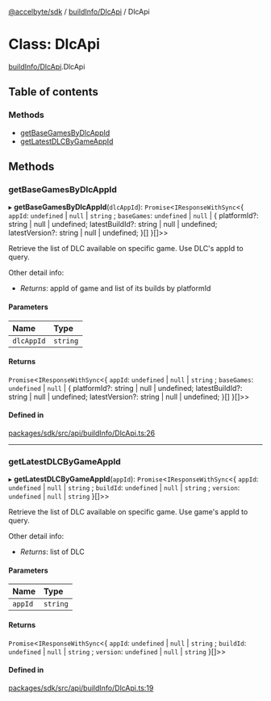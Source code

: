 [@accelbyte/sdk](../README.md) / [buildInfo/DlcApi](../modules/buildInfo_DlcApi.md) / DlcApi

# Class: DlcApi

[buildInfo/DlcApi](../modules/buildInfo_DlcApi.md).DlcApi

## Table of contents

### Methods

- [getBaseGamesByDlcAppId](buildInfo_DlcApi.DlcApi.md#getbasegamesbydlcappid)
- [getLatestDLCByGameAppId](buildInfo_DlcApi.DlcApi.md#getlatestdlcbygameappid)

## Methods

### getBaseGamesByDlcAppId

▸ **getBaseGamesByDlcAppId**(`dlcAppId`): `Promise`<`IResponseWithSync`<{ `appId`: `undefined` \| ``null`` \| `string` ; `baseGames`: `undefined` \| ``null`` \| { platformId?: string \| null \| undefined; latestBuildId?: string \| null \| undefined; latestVersion?: string \| null \| undefined; }[]  }[]\>\>

Retrieve the list of DLC available on specific game. Use DLC's appId to query.<p>Other detail info: <ul><li><i>Returns</i>: appId of game and list of its builds by platformId</li></ul>

#### Parameters

| Name | Type |
| :------ | :------ |
| `dlcAppId` | `string` |

#### Returns

`Promise`<`IResponseWithSync`<{ `appId`: `undefined` \| ``null`` \| `string` ; `baseGames`: `undefined` \| ``null`` \| { platformId?: string \| null \| undefined; latestBuildId?: string \| null \| undefined; latestVersion?: string \| null \| undefined; }[]  }[]\>\>

#### Defined in

[packages/sdk/src/api/buildInfo/DlcApi.ts:26](https://github.com/AccelByte/accelbyte-web-sdk/blob/ed77741/packages/sdk/src/api/buildInfo/DlcApi.ts#L26)

___

### getLatestDLCByGameAppId

▸ **getLatestDLCByGameAppId**(`appId`): `Promise`<`IResponseWithSync`<{ `appId`: `undefined` \| ``null`` \| `string` ; `buildId`: `undefined` \| ``null`` \| `string` ; `version`: `undefined` \| ``null`` \| `string`  }[]\>\>

Retrieve the list of DLC available on specific game. Use game's appId to query.<p>Other detail info: <ul><li><i>Returns</i>: list of DLC</li></ul>

#### Parameters

| Name | Type |
| :------ | :------ |
| `appId` | `string` |

#### Returns

`Promise`<`IResponseWithSync`<{ `appId`: `undefined` \| ``null`` \| `string` ; `buildId`: `undefined` \| ``null`` \| `string` ; `version`: `undefined` \| ``null`` \| `string`  }[]\>\>

#### Defined in

[packages/sdk/src/api/buildInfo/DlcApi.ts:19](https://github.com/AccelByte/accelbyte-web-sdk/blob/ed77741/packages/sdk/src/api/buildInfo/DlcApi.ts#L19)
